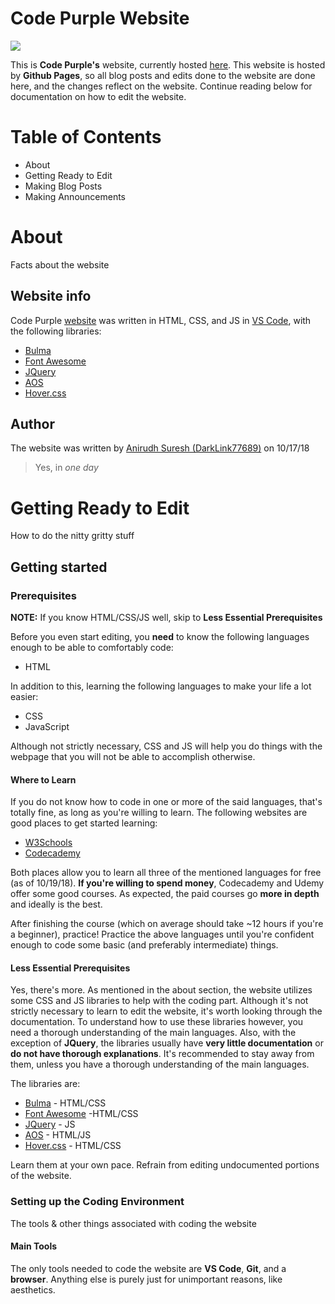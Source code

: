 # Code Purple Website
![](https://darklink77689.github.io/img/invert.png)

This is **Code Purple's** website, currently hosted [here][website]. This website is hosted by **Github Pages**, so all blog posts and edits done to the website are done here, and the changes reflect on the website. Continue reading below for documentation on how to edit the website.

# Table of Contents

* About
* Getting Ready to Edit
* Making Blog Posts
* Making Announcements

# About

Facts about the website
## Website info
Code Purple [website][website] was written in HTML, CSS, and JS in [VS Code](https://code.visualstudio.com/), with the following libraries:
* [Bulma](https://bulma.io/)
* [Font Awesome](https://fontawesome.com/)
* [JQuery](https://jquery.com/)
* [AOS](https://michalsnik.github.io/aos/)
* [Hover.css](http://ianlunn.github.io/Hover/)

## Author

The website was written by [Anirudh Suresh (DarkLink77689)](https://github.com/DarkLink77689) on 10/17/18
> Yes, in _one day_


# Getting Ready to Edit

How to do the nitty gritty stuff

## Getting started

### Prerequisites

**NOTE:** If you know HTML/CSS/JS well, skip to **Less Essential Prerequisites**

Before you even start editing, you **need** to know the following languages enough to be able to comfortably code:
* HTML

In addition to this, learning the following languages to make your life a lot easier:
* CSS
* JavaScript

Although not strictly necessary, CSS and JS will help you do things with the webpage that you will not be able to accomplish otherwise.

#### Where to Learn
If you do not know how to code in one or more of the said languages, that's totally fine, as long as you're willing to learn. The following websites are good places to get started learning:
* [W3Schools](https://www.w3schools.com/)
* [Codecademy](https://www.codecademy.com/)

Both places allow you to learn all three of the mentioned languages for free (as of 10/19/18). **If you're willing to spend money**, Codecademy and Udemy offer some good courses. As expected, the paid courses go **more in depth** and ideally is the best.

After finishing the course (which on average should take ~12 hours if you're a beginner), practice! Practice the above languages until you're confident enough to code some basic (and preferably intermediate) things.

#### Less Essential Prerequisites

Yes, there's more. As mentioned in the about section, the website utilizes some CSS and JS libraries to help with the coding part. Although it's not strictly necessary to learn to edit the website, it's worth looking through the documentation. To understand how to use these libraries however, you need a thorough understanding of the main languages. Also, with the exception of **JQuery**, the libraries usually have **very little documentation** or **do not have thorough explanations**. It's recommended to stay away from them, unless you have a thorough understanding of the main languages.

The libraries are:
* [Bulma](https://bulma.io/) - HTML/CSS
* [Font Awesome](https://fontawesome.com/) -HTML/CSS
* [JQuery](https://jquery.com/) - JS
* [AOS](https://michalsnik.github.io/aos/) - HTML/JS
* [Hover.css](http://ianlunn.github.io/Hover/) - HTML/CSS

Learn them at your own pace. Refrain from editing undocumented portions of the website.

### Setting up the Coding Environment

The tools & other things associated with coding the website

#### Main Tools
The only tools needed to code the website are **VS Code**, **Git**, and a **browser**. Anything else is purely just for unimportant reasons, like aesthetics.

[website]: darklink77689.github.io
